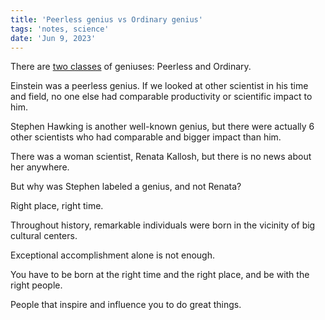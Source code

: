 ```yaml
---
title: 'Peerless genius vs Ordinary genius'
tags: 'notes, science'
date: 'Jun 9, 2023'
---
```


There are [two classes](https://www.youtube.com/watch?v=XsBcdfKfy9o) of geniuses: Peerless and Ordinary.

Einstein was a peerless genius. If we looked at other scientist in his time and field, no one else had comparable productivity or scientific impact to him.

Stephen Hawking is another well-known genius, but there were actually 6 other scientists who had comparable and bigger impact than him.

There was a woman scientist, Renata Kallosh, but there is no news about her anywhere.

But why was Stephen labeled a genius, and not Renata?

Right place, right time.

Throughout history, remarkable individuals were born in the vicinity of big cultural centers.

Exceptional accomplishment alone is not enough.

You have to be born at the right time and the right place, and be with the right people.

People that inspire and influence you to do great things.
